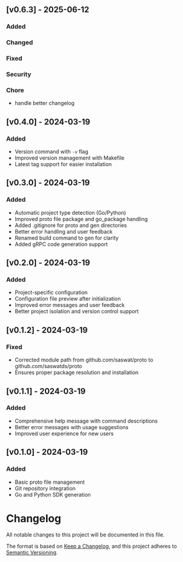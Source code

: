 ## [v0.6.3] - 2025-06-12

### Added

### Changed

### Fixed

### Security

### Chore
- handle better changelog


## [v0.4.0] - 2024-03-19
### Added
- Version command with `-v` flag
- Improved version management with Makefile
- Latest tag support for easier installation

## [v0.3.0] - 2024-03-19
### Added
- Automatic project type detection (Go/Python)
- Improved proto file package and go_package handling
- Added .gitignore for proto and gen directories
- Better error handling and user feedback
- Renamed build command to gen for clarity
- Added gRPC code generation support

## [v0.2.0] - 2024-03-19
### Added
- Project-specific configuration
- Configuration file preview after initialization
- Improved error messages and user feedback
- Better project isolation and version control support

## [v0.1.2] - 2024-03-19
### Fixed
- Corrected module path from github.com/saswat/proto to github.com/saswatds/proto
- Ensures proper package resolution and installation

## [v0.1.1] - 2024-03-19
### Added
- Comprehensive help message with command descriptions
- Better error messages with usage suggestions
- Improved user experience for new users

## [v0.1.0] - 2024-03-19
### Added
- Basic proto file management
- Git repository integration
- Go and Python SDK generation

# Changelog

All notable changes to this project will be documented in this file.

The format is based on [Keep a Changelog](https://keepachangelog.com/en/1.0.0/),
and this project adheres to [Semantic Versioning](https://semver.org/spec/v2.0.0.html).
